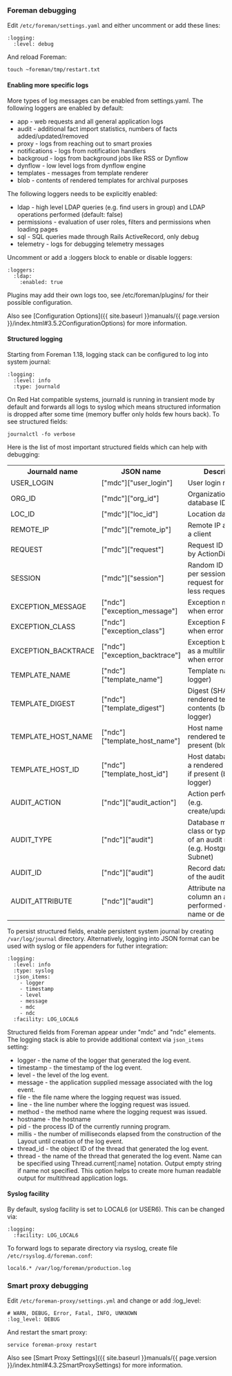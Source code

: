 
### Foreman debugging

Edit `/etc/foreman/settings.yaml` and either uncomment or add these lines:

    :logging:
      :level: debug

And reload Foreman:

    touch ~foreman/tmp/restart.txt

#### Enabling more specific logs

More types of log messages can be enabled from settings.yaml. The following loggers are enabled by default:

* app - web requests and all general application logs
* audit - additional fact import statistics, numbers of facts added/updated/removed
* proxy - logs from reaching out to smart proxies
* notifications - logs from notification handlers
* backgroud - logs from background jobs like RSS or Dynflow
* dynflow - low level logs from dynflow engine
* templates - messages from template renderer
* blob - contents of rendered templates for archival purposes

The following loggers needs to be explicitly enabled:

* ldap - high level LDAP queries (e.g. find users in group) and LDAP operations performed (default: false)
* permissions - evaluation of user roles, filters and permissions when loading pages
* sql - SQL queries made through Rails ActiveRecord, only debug
* telemetry - logs for debugging telemetry messages

Uncomment or add a :loggers block to enable or disable loggers:

    :loggers:
      :ldap:
        :enabled: true

Plugins may add their own logs too, see /etc/foreman/plugins/ for their possible configuration.

Also see [Configuration Options]({{ site.baseurl }}manuals/{{ page.version }}/index.html#3.5.2ConfigurationOptions) for more information.

#### Structured logging

Starting from Foreman 1.18, logging stack can be configured to log into system journal:

    :logging:
      :level: info
      :type: journald

On Red Hat compatible systems, journald is running in transient mode by default and forwards all logs to syslog which means structured information is dropped after some time (memory buffer only holds few hours back). To see structured fields:

    journalctl -fo verbose

Here is the list of most important structured fields which can help with debugging:

<table class="table table-bordered table-condensed">
  <tr>
    <th>Journald name</th>
    <th>JSON name</th>
    <th>Description</th>
  </tr>
  <tr>
    <td>USER_LOGIN</td>
    <td>["mdc"]["user_login"]</td>
    <td>User login name</td>
  </tr>
  <tr>
    <td>ORG_ID</td>
    <td>["mdc"]["org_id"]</td>
    <td>Organization database ID</td>
  </tr>
  <tr>
    <td>LOC_ID</td>
    <td>["mdc"]["loc_id"]</td>
    <td>Location database ID</td>
  </tr>
  <tr>
    <td>REMOTE_IP</td>
    <td>["mdc"]["remote_ip"]</td>
    <td>Remote IP address of a client</td>
  </tr>
  <tr>
    <td>REQUEST</td>
    <td>["mdc"]["request"]</td>
    <td>Request ID generated by ActionDispatch</td>
  </tr>
  <tr>
    <td>SESSION</td>
    <td>["mdc"]["session"]</td>
    <td>Random ID generated per session or request for session-less request</td>
  </tr>
  <tr>
    <td>EXCEPTION_MESSAGE</td>
    <td>["ndc"]["exception_message"]</td>
    <td>Exception message when error is logged</td>
  </tr>
  <tr>
    <td>EXCEPTION_CLASS</td>
    <td>["ndc"]["exception_class"]</td>
    <td>Exception Ruby class when error is logged</td>
  </tr>
  <tr>
    <td>EXCEPTION_BACKTRACE</td>
    <td>["ndc"]["exception_backtrace"]</td>
    <td>Exception backtrace as a multiline string when error is logged</td>
  </tr>
  <tr>
    <td>TEMPLATE_NAME</td>
    <td>["ndc"]["template_name"]</td>
    <td>Template name (blob logger)</td>
  </tr>
  <tr>
    <td>TEMPLATE_DIGEST</td>
    <td>["ndc"]["template_digest"]</td>
    <td>Digest (SHA256) of rendered template contents (blob logger)</td>
  </tr>
  <tr>
    <td>TEMPLATE_HOST_NAME</td>
    <td>["ndc"]["template_host_name"]</td>
    <td>Host name for a rendered template if present (blob logger)</td>
  </tr>
  <tr>
    <td>TEMPLATE_HOST_ID</td>
    <td>["ndc"]["template_host_id"]</td>
    <td>Host database ID for a rendered template if present (blob logger)</td>
  </tr>
  <tr>
    <td>AUDIT_ACTION</td>
    <td>["ndc"]["audit_action"]</td>
    <td>Action performed (e.g. create/update/delete)</td>
  </tr>
  <tr>
    <td>AUDIT_TYPE</td>
    <td>["ndc"]["audit"]</td>
    <td>Database model class or type, subject of an audit record (e.g. Hostgroup or Subnet)</td>
  </tr>
  <tr>
    <td>AUDIT_ID</td>
    <td>["ndc"]["audit"]</td>
    <td>Record database ID of the audit subject</td>
  </tr>
  <tr>
    <td>AUDIT_ATTRIBUTE</td>
    <td>["ndc"]["audit"]</td>
    <td>Attribute name or column an action was performed on (e.g. name or description)</td>
  </tr>
</table>

To persist structured fields, enable persistent system journal by creating `/var/log/journal` directory. Alternatively, logging into JSON format can be used with syslog or file appenders for futher integration:

    :logging:
      :level: info
      :type: syslog
      :json_items:
        - logger
        - timestamp
        - level
        - message
        - mdc
        - ndc
      :facility: LOG_LOCAL6

Structured fields from Foreman appear under "mdc" and "ndc" elements. The logging stack is able to provide additional context via `json_items` setting:

* logger - the name of the logger that generated the log event.
* timestamp - the timestamp of the log event.
* level - the level of the log event.
* message - the application supplied message associated with the log event.
* file - the file name where the logging request was issued.
* line - the line number where the logging request was issued.
* method - the method name where the logging request was issued.
* hostname - the hostname
* pid - the process ID of the currently running program.
* millis - the number of milliseconds elapsed from the construction of the Layout until creation of the log event.
* thread_id - the object ID of the thread that generated the log event.
* thread - the name of the thread that generated the log event. Name can be specified using Thread.current[:name] notation. Output empty string if name not specified. This option helps to create more human readable output for multithread application logs.

#### Syslog facility

By default, syslog facility is set to LOCAL6 (or USER6). This can be changed via:

    :logging:
      :facility: LOG_LOCAL6

To forward logs to separate directory via rsyslog, create file `/etc/rsyslog.d/foreman.conf`:

    local6.* /var/log/foreman/production.log

### Smart proxy debugging

Edit `/etc/foreman-proxy/settings.yml` and change or add :log_level:

    # WARN, DEBUG, Error, Fatal, INFO, UNKNOWN
    :log_level: DEBUG

And restart the smart proxy:

    service foreman-proxy restart

Also see [Smart Proxy Settings]({{ site.baseurl }}manuals/{{ page.version }}/index.html#4.3.2SmartProxySettings) for more information.
